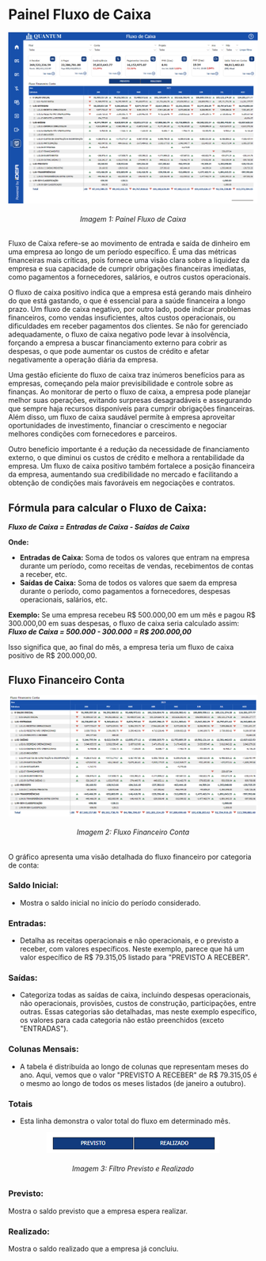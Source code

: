 # Painel Fluxo de Caixa

<p><div align="center">
  <img src="../../assets/flux_flux_page1.png" alt="Flux1">
  <h6>Imagem 1: Painel Fluxo de Caixa</h6>
</div></p>

Fluxo de Caixa refere-se ao movimento de entrada e saída de dinheiro em uma empresa ao longo de um período específico. É uma das métricas financeiras mais críticas, pois fornece uma visão clara sobre a liquidez da empresa e sua capacidade de cumprir obrigações financeiras imediatas, como pagamentos a fornecedores, salários, e outros custos operacionais.

O fluxo de caixa positivo indica que a empresa está gerando mais dinheiro do que está gastando, o que é essencial para a saúde financeira a longo prazo. Um fluxo de caixa negativo, por outro lado, pode indicar problemas financeiros, como vendas insuficientes, altos custos operacionais, ou dificuldades em receber pagamentos dos clientes. Se não for gerenciado adequadamente, o fluxo de caixa negativo pode levar à insolvência, forçando a empresa a buscar financiamento externo para cobrir as despesas, o que pode aumentar os custos de crédito e afetar negativamente a operação diária da empresa.

Uma gestão eficiente do fluxo de caixa traz inúmeros benefícios para as empresas, começando pela maior previsibilidade e controle sobre as finanças. Ao monitorar de perto o fluxo de caixa, a empresa pode planejar melhor suas operações, evitando surpresas desagradáveis e assegurando que sempre haja recursos disponíveis para cumprir obrigações financeiras. Além disso, um fluxo de caixa saudável permite à empresa aproveitar oportunidades de investimento, financiar o crescimento e negociar melhores condições com fornecedores e parceiros.

Outro benefício importante é a redução da necessidade de financiamento externo, o que diminui os custos de crédito e melhora a rentabilidade da empresa. Um fluxo de caixa positivo também fortalece a posição financeira da empresa, aumentando sua credibilidade no mercado e facilitando a obtenção de condições mais favoráveis em negociações e contratos.

## **Fórmula para calcular o Fluxo de Caixa:**
**_Fluxo de Caixa = Entradas de Caixa - Saídas de Caixa_**

**Onde:**

- **Entradas de Caixa:** Soma de todos os valores que entram na empresa durante um período, como receitas de vendas, recebimentos de contas a receber, etc.
- **Saídas de Caixa:** Soma de todos os valores que saem da empresa durante o período, como pagamentos a fornecedores, despesas operacionais, salários, etc.

**Exemplo:**
Se uma empresa recebeu R$ 500.000,00 em um mês e pagou R$ 300.000,00 em suas despesas, o fluxo de caixa seria calculado assim:
**_Fluxo de Caixa = 500.000 - 300.000 = R$ 200.000,00_**

Isso significa que, ao final do mês, a empresa teria um fluxo de caixa positivo de R$ 200.000,00.

## Fluxo Financeiro Conta

<p><div align="center">
  <img src="../../assets/flux_flux_tabela.png" alt="Flux Tabela">
  <h6>Imagem 2: Fluxo Financeiro Conta</h6>
</div></p>

O gráfico apresenta uma visão detalhada do fluxo financeiro por categoria de conta:

### Saldo Inicial:
- Mostra o saldo inicial no início do período considerado.

### Entradas:
- Detalha as receitas operacionais e não operacionais, e o previsto a receber, com valores específicos. Neste exemplo, parece que há um valor específico de R$ 79.315,05 listado para "PREVISTO A RECEBER".

### Saídas:
- Categoriza todas as saídas de caixa, incluindo despesas operacionais, não operacionais, provisões, custos de construção, participações, entre outras. Essas categorias são detalhadas, mas neste exemplo específico, os valores para cada categoria não estão preenchidos (exceto "ENTRADAS"). 

### Colunas Mensais:
- A tabela é distribuída ao longo de colunas que representam meses do ano. Aqui, vemos que o valor "PREVISTO A RECEBER" de R$ 79.315,05 é o mesmo ao longo de todos os meses listados (de janeiro a outubro).

### Totais
- Esta linha demonstra o valor total do fluxo em determinado mês.

<p><div align="center">
  <img src="../../assets/flux_flux_prev.png" alt="Flux Filtro">
  <h6>Imagem 3: Filtro Previsto e Realizado</h6>
</div></p>

### Previsto:
Mostra o saldo previsto que a empresa espera realizar.

### Realizado:
Mostra o saldo realizado que a empresa já concluiu.
